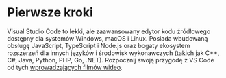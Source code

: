 # Pierwsze kroki

Visual Studio Code to lekki, ale zaawansowany edytor kodu źródłowego dostępny dla systemów Windows, macOS i Linux. Posiada wbudowaną obsługę JavaScript, TypeScript i Node.js oraz bogaty ekosystem rozszerzeń dla innych języków i środowisk wykonawczych (takich jak C++, C#, Java, Python, PHP, Go, .NET). Rozpocznij swoją przygodę z VS Code od tych [wprowadzających filmów wideo](https://code.visualstudio.com/docs/getstarted/introvideos).

